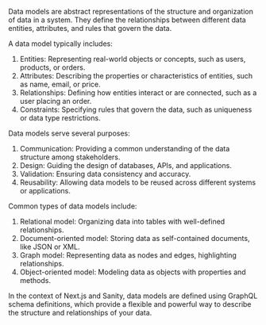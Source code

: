 Data models are abstract representations of the structure and organization of data in a system. They define the relationships between different data entities, attributes, and rules that govern the data.

A data model typically includes:

1. Entities: Representing real-world objects or concepts, such as users, products, or orders.
2. Attributes: Describing the properties or characteristics of entities, such as name, email, or price.
3. Relationships: Defining how entities interact or are connected, such as a user placing an order.
4. Constraints: Specifying rules that govern the data, such as uniqueness or data type restrictions.

Data models serve several purposes:

1. Communication: Providing a common understanding of the data structure among stakeholders.
2. Design: Guiding the design of databases, APIs, and applications.
3. Validation: Ensuring data consistency and accuracy.
4. Reusability: Allowing data models to be reused across different systems or applications.

Common types of data models include:

1. Relational model: Organizing data into tables with well-defined relationships.
2. Document-oriented model: Storing data as self-contained documents, like JSON or XML.
3. Graph model: Representing data as nodes and edges, highlighting relationships.
4. Object-oriented model: Modeling data as objects with properties and methods.

In the context of Next.js and Sanity, data models are defined using GraphQL schema definitions, which provide a flexible and powerful way to describe the structure and relationships of your data.